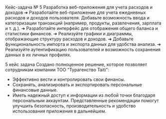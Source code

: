 Кейс-задача № 5
Разработка веб-приложения для учета расходов и доходов
➔	Разработайте веб-приложение для учета ежедневных расходов и доходов пользователя. Добавьте возможность ввода и категоризации транзакций (например, продукты, развлечения, зарплата и т. д.). 
➔	Разработайте интерфейс для отображения общего баланса и статистики финансов. 
➔	Реализуйте графики и диаграммы, отображающие структуру расходов и доходов. 
➔	Добавьте функциональность импорта и экспорта данных для удобства анализа. 
➔	Реализуйте аутентификацию пользователей и возможность сохранения данных в их личных профилях.

5 кейс задача
Создано полноценное решение, которое позволяет сотрудникам компании ТОО "Турагенство Taiti":
- Эффективно вести и контролировать свои финансы.
- Сохранять, анализировать и экспортировать персональные финансовые данные.
- Иметь надежный доступ к информации из любой точки благодаря персональным аккаунтам.
Представленные рекомендации помогут улучшить безопасность, производительность и удобство использования приложения в дальнейшем.